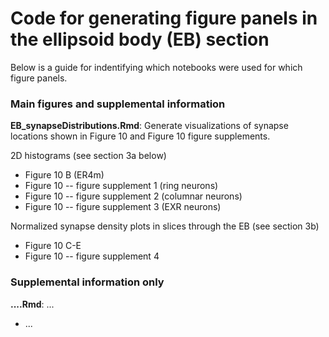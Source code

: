 # Code for generating figure panels in the ellipsoid body (EB) section
Below is a guide for indentifying which notebooks were used for which figure panels.

### Main figures and supplemental information
**EB_synapseDistributions.Rmd**: Generate visualizations of synapse locations shown in Figure 10 and Figure 10 figure supplements.

2D histograms (see section 3a below)
* Figure 10 B (ER4m)
* Figure 10 -- figure supplement 1 (ring neurons)
* Figure 10 -- figure supplement 2 (columnar neurons)
* Figure 10 -- figure supplement 3 (EXR neurons)

Normalized synapse density plots in slices through the EB (see section 3b)
* Figure 10 C-E
* Figure 10 -- figure supplement 4

### Supplemental information only
**....Rmd**: ...
* ...
